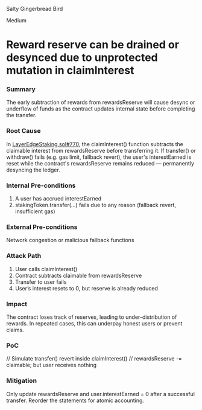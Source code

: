 Salty Gingerbread Bird

Medium

# Reward reserve can be drained or desynced due to unprotected mutation in claimInterest

### Summary

The early subtraction of rewards from rewardsReserve will cause desync or underflow of funds as the contract updates internal state before completing the transfer.

### Root Cause

In [LayerEdgeStaking.sol#770](https://github.com/zaid261-spec/2025-05-layeredge-zaid261-spec/blob/main/edgen-staking/src/stake/LayerEdgeStaking.sol#L770), the claimInterest() function subtracts the claimable interest from rewardsReserve before transferring it. If transfer() or withdraw() fails (e.g. gas limit, fallback revert), the user's interestEarned is reset while the contract's rewardsReserve remains reduced — permanently desyncing the ledger.

### Internal Pre-conditions

1. A user has accrued interestEarned
2. stakingToken.transfer(...) fails due to any reason (fallback revert, insufficient gas)

### External Pre-conditions

Network congestion or malicious fallback functions

### Attack Path

1. User calls claimInterest()
2. Contract subtracts claimable from rewardsReserve
3. Transfer to user fails
4. User’s interest resets to 0, but reserve is already reduced

### Impact

The contract loses track of reserves, leading to under-distribution of rewards. In repeated cases, this can underpay honest users or prevent claims.

### PoC

// Simulate transfer() revert inside claimInterest()
// rewardsReserve -= claimable; but user receives nothing


### Mitigation

Only update rewardsReserve and user.interestEarned = 0 after a successful transfer. Reorder the statements for atomic accounting.